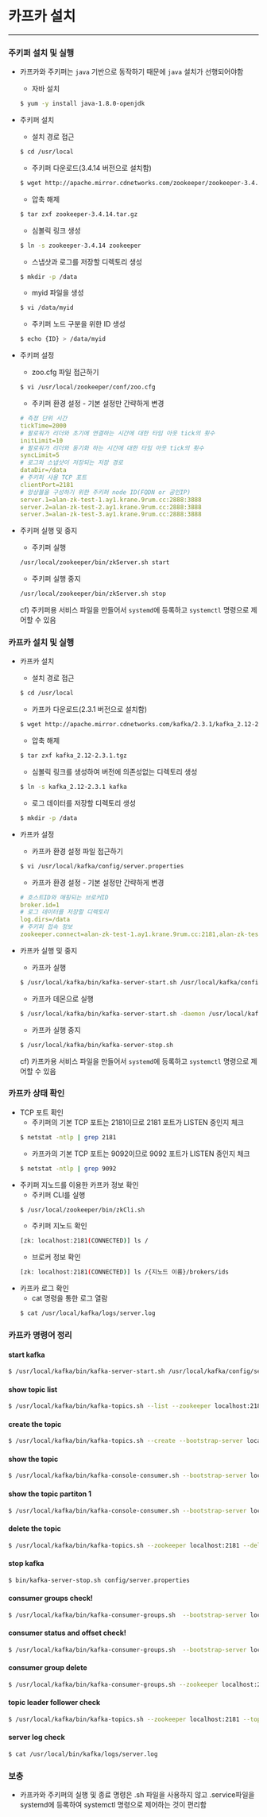 
# 카프카 설치

<hr>


### 주키퍼 설치 및 실행
* 카프카와 주키퍼는 `java` 기반으로 동작하기 때문에 `java` 설치가 선행되어야함
  * 자바 설치
  ```bash
  $ yum -y install java-1.8.0-openjdk
  ```
* 주키퍼 설치
  * 설치 경로 접근
  ```bash
  $ cd /usr/local
  ```

  * 주키퍼 다운로드(3.4.14 버전으로 설치함)
  ```bash
  $ wget http://apache.mirror.cdnetworks.com/zookeeper/zookeeper-3.4.14/zookeeper-3.4.14.tar.gz
  ```

  * 압축 해제
  ```bash
  $ tar zxf zookeeper-3.4.14.tar.gz
  ```

  * 심볼릭 링크 생성
  ```bash
  $ ln -s zookeeper-3.4.14 zookeeper
  ```

  * 스냅샷과 로그를 저장할 디렉토리 생성
  ```bash
  $ mkdir -p /data
  ```
  
  * myid 파일을 생성
  ```bash
  $ vi /data/myid
  ```
  
  * 주키퍼 노드 구분을 위한 ID 생성
  ```bash
  $ echo {ID} > /data/myid
  ```

* 주키퍼 설정
  * zoo.cfg 파일 접근하기
  ```bash
  $ vi /usr/local/zookeeper/conf/zoo.cfg
  ```

  * 주키퍼 환경 설정 - 기본 설정만 간략하게 변경
  ```yml
  # 측정 단위 시간
  tickTime=2000
  # 팔로워가 리더와 초기에 연결하는 시간에 대한 타임 아웃 tick의 횟수
  initLimit=10
  # 팔로워가 리더와 동기화 하는 시간에 대한 타임 아웃 tick의 횟수
  syncLimit=5
  # 로그와 스냅샷이 저장되는 저장 경로
  dataDir=/data
  # 주키퍼 사용 TCP 포트
  clientPort=2181
  # 앙상블을 구성하기 위한 주키퍼 node ID(FQDN or 공인IP)
  server.1=alan-zk-test-1.ay1.krane.9rum.cc:2888:3888
  server.2=alan-zk-test-2.ay1.krane.9rum.cc:2888:3888
  server.3=alan-zk-test-3.ay1.krane.9rum.cc:2888:3888
  ```

* 주키퍼 실행 및 중지  
  * 주키퍼 실행
  ```bash
  /usr/local/zookeeper/bin/zkServer.sh start
  ```

  * 주키퍼 실행 중지 
  ```bash
  /usr/local/zookeeper/bin/zkServer.sh stop
  ```  
  cf) 주키퍼용 서비스 파일을 만들어서 `systemd`에 등록하고 `systemctl` 명령으로 제어할 수 있음


### 카프카 설치 및 실행
* 카프카 설치
  * 설치 경로 접근
  ```bash
  $ cd /usr/local
  ```

  * 카프카 다운로드(2.3.1 버전으로 설치함)
  ```bash
  $ wget http://apache.mirror.cdnetworks.com/kafka/2.3.1/kafka_2.12-2.3.1.tgz
  ```

  * 압축 해제
  ```bash
  $ tar zxf kafka_2.12-2.3.1.tgz
  ```

  * 심볼릭 링크를 생성하여 버전에 의존성없는 디렉토리 생성
  ```bash
  $ ln -s kafka_2.12-2.3.1 kafka 
  ```

  * 로그 데이터를 저장할 디렉토리 생성
  ```bash
  $ mkdir -p /data
  ```

* 카프카 설정
  * 카프카 환경 설정 파일 접근하기
  ```bash
  $ vi /usr/local/kafka/config/server.properties
  ```
  
  * 카프카 환경 설정 - 기본 설정만 간략하게 변경
  ```yml
  # 호스트ID와 매핑되는 브로커ID
  broker.id=1
  # 로그 데이터를 저장할 디렉토리
  log.dirs=/data
  # 주키퍼 접속 정보
  zookeeper.connect=alan-zk-test-1.ay1.krane.9rum.cc:2181,alan-zk-test-2.ay1.krane.9rum.cc:2181,alan-zk-test-3.ay1.krane.9rum.cc:2181
  ```

* 카프카 실행 및 중지
  * 카프카 실행
  ```bash
  $ /usr/local/kafka/bin/kafka-server-start.sh /usr/local/kafka/config/server.properties
  ```
  
  * 카프카 데몬으로 실행
  ```bash
  $ /usr/local/kafka/bin/kafka-server-start.sh -daemon /usr/local/kafka/config/server.properties
  ```
  
  * 카프카 실행 중지
  ```bash
  $ /usr/local/kafka/bin/kafka-server-stop.sh 
  ```
  cf) 카프카용 서비스 파일을 만들어서 `systemd`에 등록하고 `systemctl` 명령으로 제어할 수 있음

### 카프카 상태 확인
* TCP 포트 확인
  * 주키퍼의 기본 TCP 포트는 2181이므로 2181 포트가 LISTEN 중인지 체크 
  ```bash
  $ netstat -ntlp | grep 2181
  ```
  * 카프카의 기본 TCP 포트는 9092이므로 9092 포트가 LISTEN 중인지 체크
  ```bash
  $ netstat -ntlp | grep 9092
  ```
* 주키퍼 지노드를 이용한 카프카 정보 확인
  * 주키퍼 CLI를 실행
  ```bash
  $ /usr/local/zookeeper/bin/zkCli.sh
  ```
  * 주키퍼 지노드 확인
  ```bash
  [zk: localhost:2181(CONNECTED)] ls /
  ```
  * 브로커 정보 확인
  ```bash
  [zk: localhost:2181(CONNECTED)] ls /{지노드 이름}/brokers/ids
  ```
* 카프카 로그 확인
  * cat 명령을 통한 로그 열람
  ```bash
  $ cat /usr/local/kafka/logs/server.log
  ```
  
### 카프카 명령어 정리
#### start kafka
```bash
$ /usr/local/kafka/bin/kafka-server-start.sh /usr/local/kafka/config/server.properties
```

#### show topic list
```bash
$ /usr/local/kafka/bin/kafka-topics.sh --list --zookeeper localhost:2181
```

#### create the topic
```bash
$ /usr/local/kafka/bin/kafka-topics.sh --create --bootstrap-server localhost:9092 --replication-factor 1 --partitions 1 --topic test
```

#### show the topic
```bash
$ /usr/local/kafka/bin/kafka-console-consumer.sh --bootstrap-server localhost:9092 --from-beginning --topic numtest
```

#### show the topic partiton 1
```bash
$ /usr/local/kafka/bin/kafka-console-consumer.sh --bootstrap-server localhost:9092 --from-beginning --partition 1 --topic numtest
```

#### delete the topic
```bash
$ /usr/local/kafka/bin/kafka-topics.sh --zookeeper localhost:2181 --delete --topic my_topic
```

#### stop kafka
```bash
$ bin/kafka-server-stop.sh config/server.properties
```

#### consumer groups check!
```bash
$ /usr/local/kafka/bin/kafka-consumer-groups.sh  --bootstrap-server localhost:9092 --list
```

#### consumer status and offset check!
```bash
$ /usr/local/kafka/bin/kafka-consumer-groups.sh  --bootstrap-server localhost:9092 --group sr --describe
```

#### consumer group delete
```bash
$ /usr/local/kafka/bin/kafka-consumer-groups.sh --zookeeper localhost:2181 --delete --group <group_name>
```

#### topic leader follower check 
```bash
$ /usr/local/kafka/bin/kafka-topics.sh --zookeeper localhost:2181 --topic my_topic --describe
```

#### server log check
```bash
$ cat /usr/local/bin/kafka/logs/server.log 
```

### 보충
* 카프카와 주키퍼의 실행 및 종료 명령은 .sh 파일을 사용하지 않고 .service파일을 systemd에 등록하여 systemctl 명령으로 제어하는 것이 편리함
